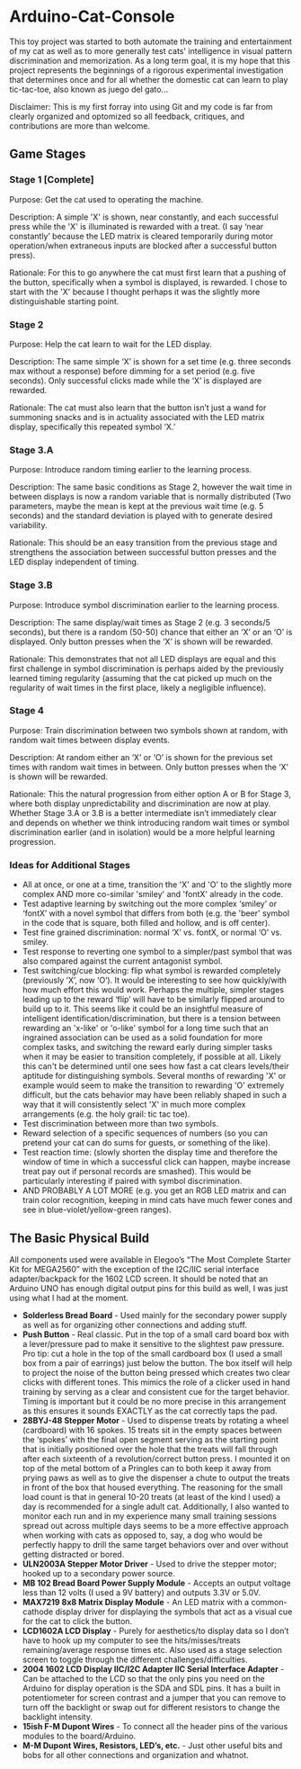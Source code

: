 # Arduino-Cat-Console
This toy project was started to both automate the training and entertainment of my cat as well as to more generally test cats' intelligence in visual pattern discrimination and memorization. As a long term goal, it is my hope that this project represents the beginnings of a rigorous experimental investigation that determines once and for all whether the domestic cat can learn to play tic-tac-toe, also known as juego del gato...

Disclaimer: This is my first forray into using Git and my code is far from clearly organized and optomized so all feedback, critiques, and contributions are more than welcome. 

## Game Stages

 ### Stage 1 \[Complete]
Purpose: Get the cat used to operating the machine.

Description: A simple 'X' is shown, near constantly, and each successful press while the 'X' is illuminated is rewarded with a treat. (I say ‘near constantly’ because the LED matrix is cleared temporarily during motor operation/when extraneous inputs are blocked after a successful button press).

Rationale: For this to go anywhere the cat must first learn that a pushing of the button, specifically when a symbol is displayed, is rewarded. I chose to start with the 'X' because I thought perhaps it was the slightly more distinguishable starting point.

### Stage 2
Purpose: Help the cat learn to wait for the LED display.

Description: The same simple ‘X’ is shown for a set time (e.g. three seconds max without a response) before dimming for a set period (e.g. five seconds). Only successful clicks made while the ‘X’ is displayed are rewarded.

Rationale: The cat must also learn that the button isn’t just a wand for summoning snacks and is in actuality associated with the LED matrix display, specifically this repeated symbol ‘X.’

### Stage 3.A
Purpose: Introduce random timing earlier to the learning process.

Description: The same basic conditions as Stage 2, however the wait time in between displays is now a random variable that is normally distributed (Two parameters, maybe the mean is kept at the previous wait time (e.g. 5 seconds) and the standard deviation is played with to generate desired variability. 

Rationale: This should be an easy transition from the previous stage and strengthens the association between successful button presses and the LED display independent of timing. 

### Stage 3.B
Purpose: Introduce symbol discrimination earlier to the learning process.

Description: The same display/wait times as Stage 2  (e.g. 3 seconds/5 seconds),  but there is a random (50-50) chance that either an ‘X’ or an ‘O’ is displayed. Only button presses when the ‘X’ is shown will be rewarded.

Rationale: This demonstrates that not all LED displays are equal and this first challenge in symbol discrimination is perhaps aided by the previously learned timing regularity (assuming that the cat picked up much on the regularity of wait times in the first place, likely a negligible influence). 

### Stage 4
Purpose: Train discrimination between two symbols shown at random, with random wait times between display events. 

Description: At random either an ‘X’ or ‘O’ is shown for the previous set times with random wait times in between. Only button presses when the ‘X’ is shown will be rewarded. 

Rationale: This the natural progression from either option A or B for Stage 3, where both display unpredictability and discrimination are now at play. Whether Stage 3.A or 3.B is a better intermediate isn’t immediately clear and depends on whether we think introducing random wait times or symbol discrimination earlier (and in isolation) would be a more helpful learning progression.

### Ideas for Additional Stages
*  All at once, or one at a time, transition the 'X' and 'O' to the slightly more complex AND more co-similar 'smiley' and 'fontX' already in the code.
*  Test adaptive learning by switching out the more complex ‘smiley’ or ‘fontX’ with a novel symbol that differs from both (e.g. the 'beer' symbol in the code that is square, both filled and hollow, and is off center). 
*  Test fine grained discrimination: normal  ‘X’ vs. fontX, or normal ‘O’ vs. smiley.
*  Test response to reverting one symbol to a simpler/past symbol that was also compared against the current antagonist symbol.
*  Test switching/cue blocking: flip what symbol is rewarded completely (previously ‘X’, now ‘O’). It would be interesting to see how quickly/with how much effort this would work. Perhaps the multiple, simpler stages leading up to the reward ‘flip’ will have to be similarly flipped around to build up to it. This seems like it could be an insightful measure of intelligent identification/discrimination, but there is a tension between rewarding an 'x-like' or 'o-like' symbol for a long time such that an ingrained association can be used as a solid foundation for more complex tasks, and switching the reward early during simpler tasks when it may be easier to transition completely, if possible at all. Likely this can't be determined until one sees how fast a cat clears levels/their aptitude for distinguishing symbols. Several months of rewarding 'X' or example would seem to make the transition to rewarding 'O' extremely difficult, but the cats behavior may have been reliably shaped in such a way that it will consistently select 'X' in much more complex arrangements (e.g. the holy grail: tic tac toe).
*  Test discrimination between more than two symbols.
*  Reward selection of a specific sequences of numbers (so you can pretend your cat can do sums for guests, or something of the like).
*  Test reaction time: (slowly shorten the display time and therefore the window of time in which a successful click can happen, maybe increase treat pay out if personal records are smashed). This would be particularly interesting if paired with symbol discrimination. 
*  AND PROBABLY A LOT MORE (e.g. you get an RGB LED matrix and can train color recognition, keeping in mind cats have much fewer cones and see in blue-violet/yellow-green ranges).

## The Basic Physical Build
All components used were available in Elegoo’s “The Most Complete Starter Kit for MEGA2560” with the exception of the I2C/IIC serial interface adapter/backpack for the 1602 LCD screen. It should be noted that an Arduino UNO has enough digital output pins for this build as well, I was just using what I had at the moment. 
*	**Solderless Bread Board** - Used mainly for the secondary power supply as well as for organizing other connections and adding stuff.
*	**Push Button** - Real classic. Put in the top of a small card board box with a lever/pressure pad to make it sensitive to the slightest paw pressure. Pro tip: cut a hole in the top of the small cardboard box (I used a small box from a pair of earrings) just below the button. The box itself will help to project the noise of the button being pressed which creates two clear clicks with different tones. This mimics the role of a clicker used in hand training by serving as a clear and consistent cue for the target behavior. Timing is important but it could be no more precise in this arrangement as this ensures it sounds EXACTLY as the cat correctly taps the pad. 
*	**28BYJ-48 Stepper Motor** - Used to dispense treats by rotating a wheel (cardboard) with 16 spokes. 15 treats sit in the empty spaces between the ‘spokes’ with the final open segment serving as the starting point that is initially positioned over the hole that the treats will fall through after each sixteenth of a revolution/correct button press. I mounted it on top of the metal bottom of a Pringles can to both keep it away from prying paws as well as to give the dispenser a chute to output the treats in front of the box that housed everything. The reasoning for the small load count is that in general 10-20 treats (at least of the kind I used) a day is recommended for a single adult cat. Additionally, I also wanted to monitor each run and in my experience many small training sessions spread out across multiple days seems to be a more effective approach when working with cats as opposed to, say, a dog who would be perfectly happy to drill the same target behaviors over and over without getting distracted or bored. 
*	**ULN2003A Stepper Motor Driver** - Used to drive the stepper motor; hooked up to a secondary power source.
*	**MB 102 Bread Board Power Supply Module** - Accepts an output voltage less than 12 volts (I used a 9V battery) and outputs 3.3V or 5.0V. 
*	**MAX7219 8x8 Matrix Display Module** - An LED matrix with a common-cathode display driver for displaying the symbols that act as a visual cue for the cat to click the button. 
*	**LCD1602A LCD Display** - Purely for aesthetics/to display data so I don’t have to hook up my computer to see the hits/misses/treats remaining/average response times etc. Also used as a stage selection screen to toggle through the different challenges/difficulties.
*	 **2004 1602 LCD Display IIC/I2C Adapter IIC Serial Interface Adapter** - Can be attached to the LCD so that the only pins you need on the Arduino for display operation is the SDA and SDL pins. It has a built in potentiometer for screen contrast  and a jumper that you can remove to turn off the backlight or swap out for different resistors to change the backlight intensity. 
*	**15ish F-M Dupont Wires** - To connect all the header pins of the various modules to the board/Arduino.
*	**M-M Dupont Wires, Resistors, LED’s, etc.** - Just other useful bits and bobs for all other connections and organization and whatnot. 

